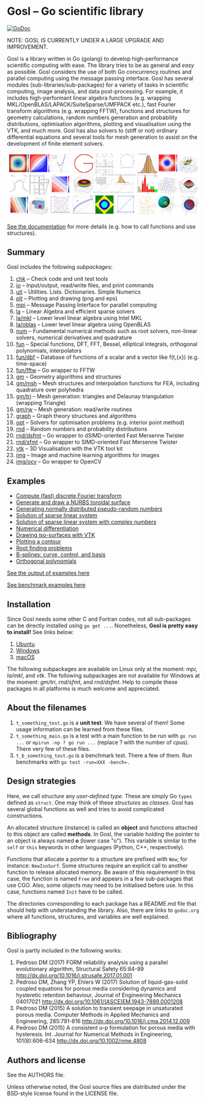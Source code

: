 # Gosl &ndash; Go scientific library

[![GoDoc](https://godoc.org/github.com/cpmech/gosl?status.svg)](https://godoc.org/github.com/cpmech/gosl)

NOTE: GOSL IS CURRENTLY UNDER A LARGE UPGRADE AND IMPROVEMENT.

Gosl is a library written in Go (golang) to develop high-performance scientific computing with ease.
The library tries to be as general and _easy_ as possible. Gosl considers the use of both Go
concurrency routines and parallel computing using the message passing interface. Gosl has several
modules (sub-libraries/sub-packages) for a variety of tasks in scientific computing, image analysis,
and data post-processing. For example, it includes high-performant linear algebra functions (e.g.
wrapping MKL/OpenBLAS/LAPACK/SuiteSparse/UMFPACK etc.), fast Fourier transform algorithms (e.g.
wrapping FFTW), functions and structures for geometry calculations, random numbers generation and
probability distributions, optimisation algorithms, plotting and visualisation using the VTK, and
much more. Gosl has also solvers to (stiff or not) ordinary differential equations and several tools
for mesh generation to assist on the development of finite element solvers.

<div id="container">
<p><img src="examples/figs/gosl-collage1-sml.png"></p>
</div>

[See the documentation](https://godoc.org/github.com/cpmech/gosl) for more details (e.g. how to call
functions and use structures).



## Summary

Gosl includes the following _subpackages_:
1.  [chk](https://github.com/cpmech/gosl/tree/master/chk)             &ndash; Check code and unit test tools
2.  [io](https://github.com/cpmech/gosl/tree/master/io)               &ndash; Input/output, read/write files, and print commands
3.  [utl](https://github.com/cpmech/gosl/tree/master/utl)             &ndash; Utilities. Lists. Dictionaries. Simple Numerics
4.  [plt](https://github.com/cpmech/gosl/tree/master/plt)             &ndash; Plotting and drawing (png and eps)
5.  [mpi](https://github.com/cpmech/gosl/tree/master/mpi)             &ndash; Message Passing Interface for parallel computing
6.  [la](https://github.com/cpmech/gosl/tree/master/la)               &ndash; Linear Algebra and efficient sparse solvers
7.  [la/mkl](https://github.com/cpmech/gosl/tree/master/la/mkl)       &ndash; Lower level linear algebra using Intel MKL
8.  [la/oblas](https://github.com/cpmech/gosl/tree/master/la/oblas)   &ndash; Lower level linear algebra using OpenBLAS
9.  [num](https://github.com/cpmech/gosl/tree/master/num)             &ndash; Fundamental numerical methods such as root solvers, non-linear solvers, numerical derivatives and quadrature
10. [fun](https://github.com/cpmech/gosl/tree/master/fun)             &ndash; Special functions, DFT, FFT, Bessel, elliptical integrals, orthogonal polynomials, interpolators
11. [fun/dbf](https://github.com/cpmech/gosl/tree/master/fun/dbf)     &ndash; Database of functions of a scalar and a vector like f(t,{x}) (e.g. time-space)
12. [fun/fftw](https://github.com/cpmech/gosl/tree/master/fun/fftw)   &ndash; Go wrapper to FFTW
13. [gm](https://github.com/cpmech/gosl/tree/master/gm)               &ndash; Geometry algorithms and structures
14. [gm/msh](https://github.com/cpmech/gosl/tree/master/gm/msh)       &ndash; Mesh structures and interpolation functions for FEA, including quadrature over polyhedra
15. [gm/tri](https://github.com/cpmech/gosl/tree/master/gm/tri)       &ndash; Mesh generation: triangles and Delaunay triangulation (wrapping Triangle)
16. [gm/rw](https://github.com/cpmech/gosl/tree/master/gm/rw)         &ndash; Mesh generation: read/write routines
17. [graph](https://github.com/cpmech/gosl/tree/master/graph)         &ndash; Graph theory structures and algorithms
18. [opt](https://github.com/cpmech/gosl/tree/master/opt)             &ndash; Solvers for optimisation problems (e.g. interior point method)
19. [rnd](https://github.com/cpmech/gosl/tree/master/rnd)             &ndash; Random numbers and probability distributions
20. [rnd/dsfmt](https://github.com/cpmech/gosl/tree/master/rnd/dsfmt) &ndash; Go wrapper to dSIMD-oriented Fast Mersenne Twister
21. [rnd/sfmt](https://github.com/cpmech/gosl/tree/master/rnd/sfmt)   &ndash; Go wrapper to SIMD-oriented Fast Mersenne Twister
22. [vtk](https://github.com/cpmech/gosl/tree/master/vtk)             &ndash; 3D Visualisation with the VTK tool kit
23. [img](https://github.com/cpmech/gosl/tree/master/img)             &ndash; Image and machine learning algorithms for images
24. [img/ocv](https://github.com/cpmech/gosl/tree/master/img/ocv)     &ndash; Go wrapper to OpenCV



## Examples

* [Compute (fast) discrete Fourier transform](examples/fun_fft01.go)
* [Generate and draw a NURBS toroidal surface](examples/gm_nurbs03.go)
* [Generating normally distributed pseudo-random numbers](examples/rnd_normalDistribution.go)
* [Solution of sparse linear system](examples/la_HLsparseReal01.go)
* [Solution of sparse linear system with complex numbers](examples/la_HLsparseComplex01.go)
* [Numerical differentiation](examples/num_deriv01.go)
* [Drawing iso-surfaces with VTK](examples/vtk_isosurf01.go)
* [Plotting a contour](examples/plt_contour01.go)
* [Root finding problems](examples/num_brent01.go)
* [B-splines: curve, control, and basis](examples/gm_bspline02.go)
* [Orthogonal polynomials](examples/fun_orthopoly01.go)

[See the output of examples here](examples/README.md)

[See benchmark examples here](examples/benchmark/README.md)




## Installation

Since Gosl needs some other C and Fortran codes, not all sub-packages can be directly installed
using `go get ...`. Nonetheless, **Gosl is pretty easy to install!** See links below:

1. [Ubuntu](https://github.com/cpmech/gosl/blob/master/doc/InstallationOnUbuntu.md)
2. [Windows](https://github.com/cpmech/gosl/blob/master/doc/InstallationOnWindows.md)
3. [macOS](https://github.com/cpmech/gosl/blob/master/doc/InstallationOnMacOS.md)

The following subpackages are available on Linux only at the moment: _mpi_, _la/mkl_, and _vtk_. The
following subpackages are not available for Windows at the moment: _gm/tri_, _rnd/sfmt_, and
_rnd/dsfmt_. Help to compile these packages in all platforms is much welcome and appreciated.



## About the filenames

1. `t_something_test.go` is a **unit test**. We have several of them! Some usage
   information can be learned from these files.
2. `t_something_main.go` is a test with a main function to be run with `go run ...` or `mpirun -np ? go
   run ...` (replace ? with the number of cpus). There very few of these files.
3. `t_b_something_test.go` is a benchmark test. There a few of them. Run benchmarks with `go test -run=XXX -bench=.`



## Design strategies

Here, we call _structure_ any _user-defined type_. These are simply Go `types` defined as `struct`.
One may think of these _structures_ as _classes_. Gosl has several global functions as well and
tries to avoid complicated constructions.

An allocated structure (instance) is called an **object** and functions attached to this object are
called **methods**. In Gosl, the variable holding the pointer to an object is always named **o**
(lower case "o"). This variable is similar to the `self` or `this` keywords in other languages
(Python, C++, respectively).

Functions that allocate a pointer to a structure are prefixed with `New`; for instance:
`NewIsoSurf`. Some structures require an explicit call to another function to release allocated
memory. Be aware of this requirement! In this case, the function is named `Free` and appears in a
few sub-packages that use CGO. Also, some objects may need to be initialised before use. In this
case, functions named `Init` have to be called.

The directories corresponding to each package has a README.md file that should help with
understanding the library. Also, there are links to `godoc.org` where all functions, structures, and
variables are well explained.



## Bibliography

Gosl is partly included in the following works:

1. Pedroso DM (2017) FORM reliability analysis using a parallel evolutionary algorithm, Structural Safety 65:84-99 http://dx.doi.org/10.1016/j.strusafe.2017.01.001
2. Pedroso DM, Zhang YP, Ehlers W (2017) Solution of liquid-gas-solid coupled equations for porous media considering dynamics and hysteretic retention behaviour, Journal of Engineering Mechanics 04017021 http://dx.doi.org/10.1061/(ASCE)EM.1943-7889.0001208 
3. Pedroso DM (2015) A solution to transient seepage in unsaturated porous media. Computer Methods in Applied Mechanics and Engineering, 285:791-816 http://dx.doi.org/10.1016/j.cma.2014.12.009
4. Pedroso DM (2015) A consistent u-p formulation for porous media with hysteresis. Int. Journal for Numerical Methods in Engineering, 101(8):606-634 http://dx.doi.org/10.1002/nme.4808



## Authors and license

See the AUTHORS file.

Unless otherwise noted, the Gosl source files are distributed under the BSD-style license found in the LICENSE file.
